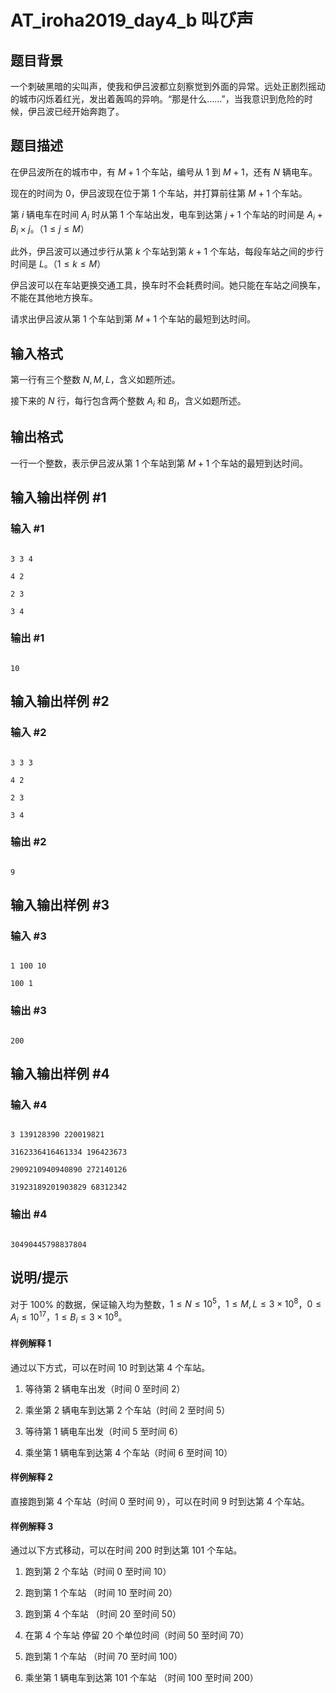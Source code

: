 # AT_iroha2019_day4_b 叫び声

## 题目背景

一个刺破黑暗的尖叫声，使我和伊吕波都立刻察觉到外面的异常。远处正剧烈摇动的城市闪烁着红光，发出着轰鸣的异响。“那是什么……”，当我意识到危险的时候，伊吕波已经开始奔跑了。

## 题目描述

在伊吕波所在的城市中，有 $M+1$ 个车站，编号从 $1$ 到 $M+1$，还有 $N$ 辆电车。

现在的时间为 $0$，伊吕波现在位于第 $1$ 个车站，并打算前往第 $M+1$ 个车站。

第 $i$ 辆电车在时间 $A_i$ 时从第 $1$ 个车站出发，电车到达第 $j+1$ 个车站的时间是 $A_i + B_i \times j$。（$1 \leq j \leq M$）

此外，伊吕波可以通过步行从第 $k$ 个车站到第 $k+1$ 个车站，每段车站之间的步行时间是 $L$。（$1 \leq k \leq M$）

伊吕波可以在车站更换交通工具，换车时不会耗费时间。她只能在车站之间换车，不能在其他地方换车。

请求出伊吕波从第 $1$ 个车站到第 $M+1$ 个车站的最短到达时间。

## 输入格式

第一行有三个整数 $N,M,L$，含义如题所述。 

接下来的 $N$ 行，每行包含两个整数 $A_i$ 和 $B_i$，含义如题所述。

## 输出格式

一行一个整数，表示伊吕波从第 $1$ 个车站到第 $M+1$ 个车站的最短到达时间。

## 输入输出样例 #1

### 输入 #1

```
3 3 4
4 2
2 3
3 4
```

### 输出 #1

```
10
```

## 输入输出样例 #2

### 输入 #2

```
3 3 3
4 2
2 3
3 4
```

### 输出 #2

```
9
```

## 输入输出样例 #3

### 输入 #3

```
1 100 10
100 1
```

### 输出 #3

```
200
```

## 输入输出样例 #4

### 输入 #4

```
3 139128390 220019821
3162336416461334 196423673
2909210940940890 272140126
31923189201903829 68312342
```

### 输出 #4

```
30490445798837804
```

## 说明/提示

对于 $100\%$ 的数据，保证输入均为整数，$1 \leq N \leq 10^5$，$1 \leq M, L \leq 3 \times 10^8$，$0 \leq A_i \leq 10^{17}$，$1 \leq B_i \leq 3 \times 10^8$。

#### 样例解释 1

通过以下方式，可以在时间 $10$ 时到达第 $4$ 个车站。  
1. 等待第 $2$ 辆电车出发（时间 $0$ 至时间 $2$）
2. 乘坐第 $2$ 辆电车到达第 $2$ 个车站（时间 $2$ 至时间 $5$）
3. 等待第 $1$ 辆电车出发（时间 $5$ 至时间 $6$）
4. 乘坐第 $1$ 辆电车到达第 $4$ 个车站（时间 $6$ 至时间 $10$）

#### 样例解释 2

直接跑到第 $4$ 个车站（时间 $0$ 至时间 $9$），可以在时间 $9$ 时到达第 $4$ 个车站。 

#### 样例解释 3

通过以下方式移动，可以在时间 $200$ 时到达第 $101$ 个车站。  
1. 跑到第 $2$ 个车站（时间 $0$ 至时间 $10$）
2. 跑到第 $1$ 个车站 （时间 $10$ 至时间 $20$）
3. 跑到第 $4$ 个车站 （时间 $20$ 至时间 $50$）
4. 在第 $4$ 个车站  停留 20 个单位时间（时间 $50$ 至时间 $70$）
5. 跑到第 $1$ 个车站 （时间 $70$ 至时间 $100$）
6. 乘坐第 $1$ 辆电车到达第 $101$ 个车站 （时间 $100$ 至时间 $200$）